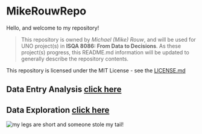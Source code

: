 # MikeRouwRepo
Hello, and welcome to my repository!

>This repository is owned by _Michael (Mike) Rouw_, and will be used for UNO project(s) in **ISQA 8086: From Data to Decisions**.
As these project(s) progress, this README.md information will be updated to generally describe the repository contents.

This repository is licensed under the MIT License - see the [LICENSE.md](https://github.com/mikerouw/MikeRouwRepo/blob/master/LICENSE.md)

## Data Entry Analysis [click here](https://github.com/mikerouw/MikeRouwRepo/blob/master/ISQA8086_Assignment_Sep26.md)

## Data Exploration [click here](https://github.com/mikerouw/MikeRouwRepo/blob/master/ISQA8086_Assignment_Oct10/DataExploration.md)

![my legs are short and someone stole my tail!](https://images.pexels.com/photos/2737393/pexels-photo-2737393.jpeg?cs=srgb&dl=adorable-animal-animal-photography-2737393.jpg&fm=jpg)
